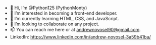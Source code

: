 - 👋 Hi, I’m @Python125 (PythonMonty)
- 👀 I’m interested in becoming a front-end developer.
- 🌱 I’m currently learning HTML, CSS, and JavaScript.
- 💞️ I’m looking to collaborate on any project.
- 📫 You can reach me here or at andrewnovosel90@gmail.com.
- LinkedIn: https://www.linkedin.com/in/andrew-novosel-3a59b41ba/

<!---
Python125/Python125 is a ✨ special ✨ repository because its `README.md` (this file) appears on your GitHub profile.
You can click the Preview link to take a look at your changes.
--->
